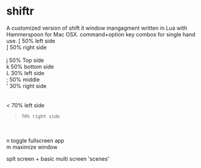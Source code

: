 # shiftr
 
A customized version of shift it window mangagment written in Lua with Hammerspoon for Mac OSX.
command+option key combos for single hand use.
[     50% left side <br>
]     50% right side <br>
 <br>
j     50% Top side <br>
k     50% bottom side <br>
L     30% left side <br>
;     50% middle  <br>
'     30% right side <br>
 <br> <br>
<     70% left side <br>
>     70% right side
 <br> <br>
n     toggle fullscreen app <br>
m     maximize window <br>

splt screen + basic multi screen 'scenes'
